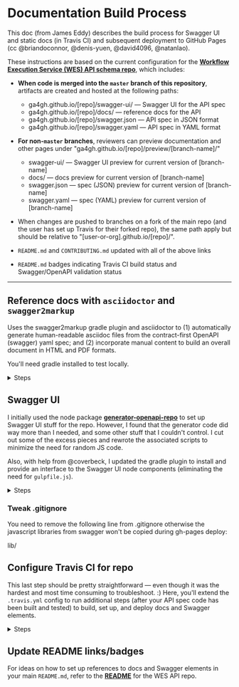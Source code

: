 # Documentation Build Process

This doc (from James Eddy) describes the build process for Swagger UI and static docs (in Travis CI) and subsequent deployment to GitHub Pages (cc @briandoconnor, @denis-yuen, @david4096, @natanlao).

These instructions are based on the current configuration for the [**Workflow Execution Service (WES) API schema repo**](https://github.com/ga4gh/workflow-execution-service-schemas), which includes:

+ **When code is merged into the `master` branch of this repository**, artifacts are created and hosted at the following paths:
  + ga4gh.github.io/[repo]/swagger-ui/ — Swagger UI for the API spec
  + ga4gh.github.io/[repo]/docs/ — reference docs for the API
  + ga4gh.github.io/[repo]/swagger.json — API spec in JSON format
  + ga4gh.github.io/[repo]/swagger.yaml — API spec in YAML format

+ **For non-`master` branches**, reviewers can preview documentation and other pages under "ga4gh.github.io/[repo]/preview/[branch-name]/"
  + swagger-ui/ — Swagger UI preview for current version of [branch-name]
  + docs/ — docs preview for current version of [branch-name]
  + swagger.json — spec (JSON) preview for current version of [branch-name]
  + swagger.yaml — spec (YAML) preview for current version of [branch-name]

+ When changes are pushed to branches on a fork of the main repo (and the user has set up Travis for their forked repo), the same path apply but should be relative to "[user-or-org].github.io/[repo]/".

+ `README.md` and `CONTRIBUTING.md` updated with all of the above links

+ `README.md` badges indicating Travis CI build status and Swagger/OpenAPI validation status


---

## Reference docs with `asciidoctor` and `swagger2markup`

Uses the swagger2markup gradle plugin and asciidoctor to (1) automatically generate human-readable asciidoc files from the contract-first OpenAPI (swagger) yaml spec; and (2) incorporate
manual content to build an overall document in HTML and PDF formats.

You'll need gradle installed to test locally.

<details>

<summary>Steps</summary>

### Set up directory

I started with the setup used in [**this template**](https://github.com/Swagger2Markup/swagger2markup-gradle-project-template) and copied over files for the Swagger2Markup [**gradle plugin**](http://swagger2markup.github.io/swagger2markup/1.3.1/#_gradle_plugin).

**Note:** the choice of directory structure used here was my own, and is somewhat arbitrary. You can reorganize however you like, but you'll need to keep track of paths across various scripts and config files.

```terminal
. # top level repo directory, e.g., 'workflow-execution-service-schemas/'
├── build.gradle
├── gradle
│   └── wrapper
│       ├── gradle-wrapper.jar
│       └── gradle-wrapper.properties
└── gradlew
```

### Update `gradle.settings`

Change root project name (to the name of your repo's project):
```groovy
rootProject.name = 'workflow-execution-service-schemas'
```

### Update `build.gradle`

Add `asciiDocDir` to `ext`:
```groovy
ext {
    asciiDocDir = file("docs/asciidoc")
    asciiDocOutputDir = file("docs/asciidoc/swagger2markup")
}
```

Update paths in `convertSwagger2markup`:
```groovy
convertSwagger2markup {
    swaggerInput file("openapi/workflow_execution_service.swagger.yaml").getAbsolutePath()
    outputDir asciiDocOutputDir
    config = ['swagger2markup.markupLanguage' : 'ASCIIDOC',
              'swagger2markup.extensions.dynamicDefinitions.contentPath' : file('docs/asciidoc/swagger2markup/definitions').absolutePath,
              'swagger2markup.extensions.dynamicOverview.contentPath' : file('docs/asciidoc/swagger2markup/overview').absolutePath,
              'swagger2markup.extensions.dynamicPaths.contentPath' : file('docs/asciidoc/swagger2markup/paths').absolutePath,
              'swagger2markup.extensions.dynamicSecurity.contentPath' : file('docs/asciidoc/swagger2markup/security').absolutePath]
}
```

Add `sourceDir` and `outputDir` to `asciidoctor`:
```groovy
asciidoctor {
    dependsOn convertSwagger2markup
    sourceDir asciiDocDir
    outputDir file("docs")
    sources {
        include 'index.adoc'
    }
    backends = ['html5', 'pdf']
    attributes = [
            doctype: 'book',
            toc: 'left',
            toclevels: '3',
            numbered: '',
            sectlinks: '',
            sectanchors: '',
            hardbreaks: '',
            generated: asciiDocOutputDir
    ]
}
```

Update paths in `watch`:
```groovy
watch {
    asciidoc {
        files fileTree('docs/asciidoc')
        tasks 'asciidoctor'
    }
}
```

### Generate AsciiDoc docs

Run `./gradlew convertSwagger2markup` to convert swagger YAML to AsciiDoc files and initialize the `docs` folder:
```terminal
.
└── docs
    └── asciidoc
        └── swagger2markup
            ├── definitions.adoc
            ├── overview.adoc
            ├── paths.adoc
            └── security.adoc
```

### Add `index.adoc` and `front_matter.adoc`

The [index file](https://github.com/ga4gh/workflow-execution-service-schemas/blob/master/docs/asciidoc/index.adoc) allows you to control the order in which pages are built for HTML and PDF docs; it looks like this:
```adoc
include::{generated}/overview.adoc[]
include::front_matter.adoc[]
include::{generated}/paths.adoc[]
include::{generated}/definitions.adoc[]
```

The ["front matter" file](https://github.com/ga4gh/workflow-execution-service-schemas/blob/master/docs/asciidoc/front_matter.adoc) is where you can add any manual content that you want to integrate with the
generated docs. This content needs to be composed using AsciiDoc (`.adoc`) format:

```adoc
== Section header

Some summary text.

Features:

* feature 1
* feature 2

== Another section header

More text...
```

### Build reference docs

Run `./gradlew asciidoctor` to test. Check `docs/asciidoc/html5/index.html` to see the generated HTML report or `docs/asciidoc/pdf/index.pdf` to see the generated PDF report.

```terminal
.
└── docs
    ├── README.md
    ├── asciidoc
    │   ├── front_matter.adoc
    │   ├── index.adoc
    │   └── swagger2markup
    │       ├── definitions.adoc
    │       ├── overview.adoc
    │       ├── paths.adoc
    │       └── security.adoc
    ├── html5
    │   └── index.html
    └── pdf
        └── index.pdf
```

You can also add a `README.md` to the `docs` folder with a link to where generated docs will be hosted:
```md
View the full [Reference Documentation](https://ga4gh.github.io/workflow-execution-service-schemas/docs/) for the Workflow Execution Service API.
```

</details>

## Swagger UI

I initially used the node package [**generator-openapi-repo**](https://github.com/Rebilly/generator-openapi-repo) to set up Swagger UI stuff for the repo. However, I found that the generator code did way more than I needed, and some other stuff that I couldn't control. I cut out some of the excess pieces and rewrote the associated scripts to minimize the need for random JS code.

Also, with help from @coverbeck, I updated the gradle plugin to install and provide an interface to the Swagger UI node components (eliminating the need for `gulpfile.js`).

<details>

<summary>Steps</summary>

### Set up directory

```terminal

├── package.json
└── scripts
    ├── buildui.js  # deprecated; need to remove
    ├── fetchpages.sh
    └── stagepages.sh
```

### Add/edit `package.json`

You should be able to copy the contents of [`package.json`](https://github.com/ga4gh/workflow-execution-service-schemas/blob/master/package.json) from the WES repo to get started. Update `name` and `version` to match the information for your repo.

### Edit `stagepages.sh`

This script builds Swagger UI and sets up various elements in their target locations for deployment to GitHub pages. The path to the swagger YAML is hardcoded in a couple lines, so you'll need to change that.

```shell
#!/usr/bin/env bash

set -e
set -v

if [ "$TRAVIS_BRANCH" == "master" ]; then
    cp docs/html5/index.html docs/
    cp openapi/workflow_execution_service.swagger.yaml ./swagger.yaml
    cp -R web_deploy/* .
elif [ "$TRAVIS_BRANCH" != "gh-pages" ]; then
  branch=$(echo "$TRAVIS_BRANCH" | awk '{print tolower($0)}')
  branchpath="preview/$branch"
  mkdir -p "$branchpath/docs"
  cp docs/html5/index.html "$branchpath/docs/"
  cp openapi/workflow_execution_service.swagger.yaml "$branchpath/swagger.yaml"
  cp -R web_deploy/* "$branchpath/"
fi
```

</details>

### Tweak .gitignore

You need to remove the following line from .gitignore otherwise
the javascript libraries from swagger won't be copied during
gh-pages deploy:

  lib/


## Configure Travis CI for repo

This last step should be pretty straightforward — even though it was the hardest and most time consuming to troubleshoot. :) Here, you'll extend the `.travis.yml` config to run additional steps (after your API spec code has been built and tested) to build, set up, and deploy docs and Swagger elements.

<details>

<summary>Steps</summary>

### Create/add GitHub token

Follow [instructions](https://docs.travis-ci.com/user/deployment/pages/#setting-the-github-token) from Travis CI docs.

### Update `travis.yml`

If you already have a build/test/deply job configured in Travis, you can separate this as a separate stage in `jobs/include` — it's OK for different stages to use different environments. I believe you could also use `matrix` here, but this seems to work.

```yaml
jobs:
  include:
    - stage: test
      language: python
      python:
      - '2.7'
      before_install:
      - sudo apt-get update -qq
      - pip install . --process-dependency-links
      - pip install -r python/dev-requirements.txt
      script:
      - nosetests python/
      - flake8 python
      - ga4gh_wes_client
      deploy:
      ...

    - stage: documentation
      ...
```

Add docs/swagger build commands for Java-based stage:

**Note:** the `fetchpages.sh` step here effectively acts to retrieve the current state of the `gh-pages` branch and store it to be re-pushed along with the newly generated pages — rather than overwritten.

```yaml
jobs:
  include:
    - stage: test
      ...

    - stage: documentation
      language: java
      jdk: oraclejdk8
      before_install:
      - chmod +x gradlew
      - chmod +x scripts/fetchpages.sh
      - chmod +x scripts/stagepages.sh
      script:
      - "./scripts/fetchpages.sh"
      - "./gradlew installSwagger buildSwagger asciidoctor"
      - "./scripts/stagepages.sh"
```

Add deploy instructions for GitHub pages:

**Note:** It is important that all of your build/deploy steps for docs and Swagger elements use the same language for the build environment (and preferably part of the same job/stage). Travis *does not* cache information between jobs of different languages, and so pushing to `gh-pages` without missing or overwriting something from a previous job gets really complicated.

```yaml
jobs:
  include:
    - stage: test
      ...

    - stage: documentation
      language: java
      jdk: oraclejdk8
      before_install:
      - chmod +x gradlew
      - chmod +x scripts/fetchpages.sh
      - chmod +x scripts/stagepages.sh
      script:
      - "./scripts/fetchpages.sh"
      - "./gradlew installSwagger buildSwagger asciidoctor"
      - "./scripts/stagepages.sh"
      deploy:
        provider: pages
        skip-cleanup: true
        github-token: $GITHUB_TOKEN
        on:
          all_branches: true
```

Push to your repo and cross your fingers...

</details>

## Update README links/badges

For ideas on how to set up references to docs and Swagger elements in your main `README.md`, refer to the [**README**](https://github.com/ga4gh/workflow-execution-service-schemas/blob/master/README.md) for the WES API repo.
